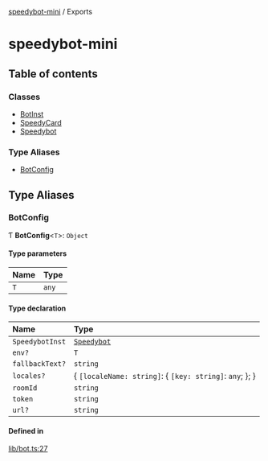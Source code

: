 [speedybot-mini](README.md) / Exports

# speedybot-mini

## Table of contents

### Classes

- [BotInst](classes/BotInst.md)
- [SpeedyCard](classes/SpeedyCard.md)
- [Speedybot](classes/Speedybot.md)

### Type Aliases

- [BotConfig](modules.md#botconfig)

## Type Aliases

### BotConfig

Ƭ **BotConfig**<`T`\>: `Object`

#### Type parameters

| Name | Type |
| :------ | :------ |
| `T` | `any` |

#### Type declaration

| Name | Type |
| :------ | :------ |
| `SpeedybotInst` | [`Speedybot`](classes/Speedybot.md) |
| `env?` | `T` |
| `fallbackText?` | `string` |
| `locales?` | { `[localeName: string]`: { `[key: string]`: `any`;  };  } |
| `roomId` | `string` |
| `token` | `string` |
| `url?` | `string` |

#### Defined in

[lib/bot.ts:27](https://github.com/valgaze/speedybot-mini/blob/48476ff/src/lib/bot.ts#L27)
